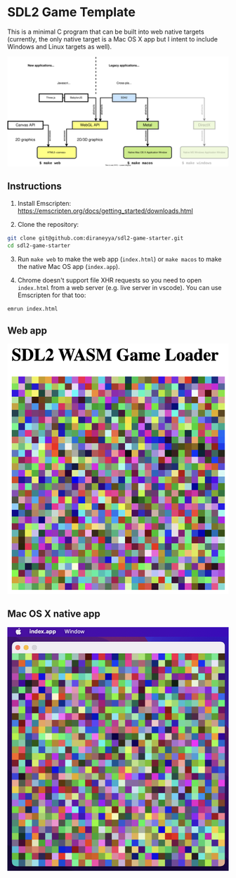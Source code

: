 # SDL2 Game Template

This is a minimal C program that can be built into web native targets (currently, the only native target is a Mac OS X app but I intent to include Windows and Linux targets as well).

![](./docs/sdl2_diagram.svg)

## Instructions

1. Install Emscripten:<br/>
https://emscripten.org/docs/getting_started/downloads.html

2. Clone the repository:<br/>
```bash
git clone git@github.com:diraneyya/sdl2-game-starter.git
cd sdl2-game-starter
```

3. Run `make web` to make the web app (`index.html`) or `make macos` to make the native Mac OS app (`index.app`). 

4. Chrome doesn't support file XHR requests so you need to open `index.html` from a web server (e.g. live server in vscode). You can use Emscripten for that too:
```bash
emrun index.html
```

## Web app

![](./docs/screenshot_web.png)

## Mac OS X native app

![](./docs/screenshot_macos.png)